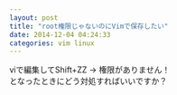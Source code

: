 ```yaml
---
layout: post
title: "root権限じゃないのにVimで保存したい"
date: 2014-12-04 04:24:33
categories: vim linux
---
```

<p>viで編集してShift+ZZ -> 権限がありません！<br>
となったときにどう対処すればいいですか？</p>
